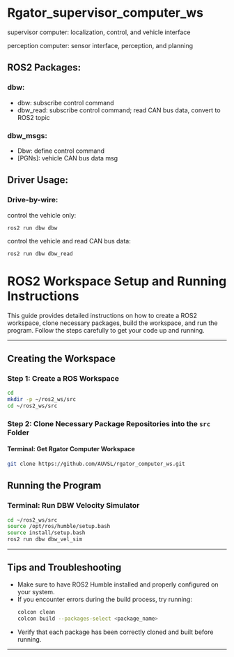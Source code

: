 # Rgator_supervisor_computer_ws
 supervisor computer: localization, control, and vehicle interface
 
 perception computer: sensor interface, perception, and planning


## ROS2 Packages:

### dbw: 
- dbw: subscribe control command
- dbw_read: subscribe control command; read CAN bus data, convert to ROS2 topic
	
### dbw_msgs: 
  - Dbw: define control command
  - [PGNs]: vehicle CAN bus data msg

## Driver Usage:

### Drive-by-wire:
control the vehicle only:

    ros2 run dbw dbw

control the vehicle and read CAN bus data:

    ros2 run dbw dbw_read


# ROS2 Workspace Setup and Running Instructions

This guide provides detailed instructions on how to create a ROS2 workspace, clone necessary packages, build the workspace, and run the program. Follow the steps carefully to get your code up and running.

---

## Creating the Workspace

### Step 1: Create a ROS Workspace
```bash
cd
mkdir -p ~/ros2_ws/src
cd ~/ros2_ws/src
```

### Step 2: Clone Necessary Package Repositories into the `src` Folder

#### Terminal: Get Rgator Computer Workspace
```bash
git clone https://github.com/AUVSL/rgator_computer_ws.git
```


## Running the Program
### Terminal: Run DBW Velocity Simulator
```bash
cd ~/ros2_ws/src
source /opt/ros/humble/setup.bash
source install/setup.bash
ros2 run dbw dbw_vel_sim
```
---

## Tips and Troubleshooting
- Make sure to have ROS2 Humble installed and properly configured on your system.
- If you encounter errors during the build process, try running:
  ```bash
  colcon clean
  colcon build --packages-select <package_name>
  ```
- Verify that each package has been correctly cloned and built before running.

---
